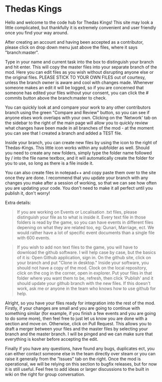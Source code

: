 Thedas Kings
============

Hello and welcome to the code hub for Thedas Kings! This site may look a little complicated, but thankfully it is extremely convenient and user friendly once you find your way around.

After creating an account and having been accepted as a contributor, please click on drop down menu just above the files, where it says "branch:master".

Type in your name and current task into the box to distinguish your branch and hit enter. This will copy the master files into your separate branch of the mod. Here you can edit files as you wish without disrupting anyone else or the original files. PLEASE STICK TO YOUR OWN FILES out of courtesy, unless the branch owner is aware and cool with changes made. Whenever someone makes an edit it will be logged, so if you are concerned that someone has edited your files without your consent, you can click the # commits button above the branch:master to check.

You can quickly look at and compare your work to any other contributors branch using the green "Compare and Review" button, so you can see if anyone elses work overlaps with your own. Clicking on the 'Network' tab on the sidebar to the right of the main page will allow you to quickly review what changes have been made in all branches of the mod - at the moment you can see that I created a branch and added a TEST file.

Inside your branch, you can create new files by using the icon to the right of Thedas-Kings. This little icon works within any subfolder as well. Should you need to create any new folders, simply type the folder name followed by / into the file name textbox, and it will automatically create the folder for you to use, so long as there is a file inside it.

You can also create files in notepad++ and copy paste them over to the site once they are done. I recommend that you update your branch with any changes you make after a session of working, so that we can see how often you are updating your code. You don't need to make it all perfect until you publish it, don't worry!

Extra details:
> If you are working on Events or Localisation .txt files, please distinguish your file as to what is inside it. Every text file in those folders is read by the game, so you can have events in different files depening on what they are related too, eg: Qunari, Marriage, ect. We would rather have a lot of specific event documents than a single file with 600 events.

> If you wish to add non text files to the game, you will have to download the github software. I will help case by case, but the basics of it is: Open Github application, sign in. On the github site, click on your branch and put "Clone in desktop." Inside your software, you should not have a copy of the mod. Clock on the local repository, click on the cog in the corner, open in explorer. Put your files in that folder where you want them to be, refresh, then click 'Publish' and it should update your github branch with the new files. If this doesn't work, ask me or anyone in the team who knows how to use github for help.

Alright, so you have your files ready for integration into the rest of the mod. Firstly, if your changes are small and you are going to continue with something similar (for example, if you finish a few events and you are going to do some more), then feel free to just let us know you are done with a section and move on. Otherwise, click on Pull Request. This allows you to draft a merger between your files and the master files by selecting your branch and the master branch. I will be pinged and we can make sure that everything is kosher before accepting the edit.


Finally if you have any questions, have found any bugs, duplicates ect, you can either contact someone else in the team directly over steam or you can raise it generally from the "Issues" tab on the right. Once the mod is operational, we will be relying on this section to bugfix releases, but for now it is still useful. Feel free to add ideas or larger discussions to the built in wiki on the right for group conversation.
